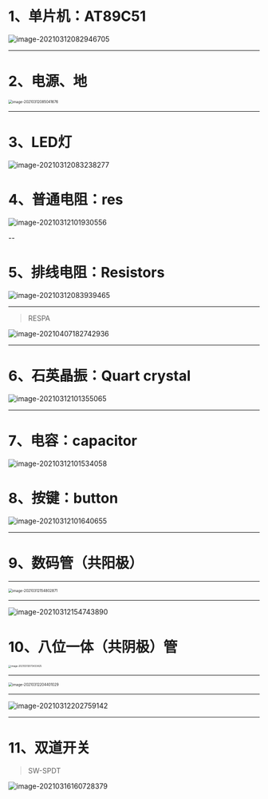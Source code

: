 # 1、单片机：AT89C51

![image-20210312082946705](https://gitee.com/sheep-are-flying-in-the-sky/my-picture/raw/master/picture8/image-20210312082946705.png)

---



# 2、电源、地

<img src="https://gitee.com/sheep-are-flying-in-the-sky/my-picture/raw/master/picture8/image-20210312085041676.png" alt="image-20210312085041676" style="zoom:50%;" />

---

# 3、LED灯

![image-20210312083238277](https://gitee.com/sheep-are-flying-in-the-sky/my-picture/raw/master/picture8/image-20210312083238277.png)



# 4、普通电阻：res

![image-20210312101930556](https://gitee.com/sheep-are-flying-in-the-sky/my-picture/raw/master/picture8/image-20210312101930556.png)

--



# 5、排线电阻：Resistors

![image-20210312083939465](https://gitee.com/sheep-are-flying-in-the-sky/my-picture/raw/master/picture8/image-20210312083939465.png)

---

> RESPA

![image-20210407182742936](https://gitee.com/sheep-are-flying-in-the-sky/my-picture/raw/master/picture9/image-20210407182742936.png)

---



# 6、石英晶振：Quart crystal

![image-20210312101355065](https://gitee.com/sheep-are-flying-in-the-sky/my-picture/raw/master/picture8/image-20210312101355065.png)

---





# 7、电容：capacitor

![image-20210312101534058](https://gitee.com/sheep-are-flying-in-the-sky/my-picture/raw/master/picture8/image-20210312101534058.png)



# 8、按键：button

![image-20210312101640655](https://gitee.com/sheep-are-flying-in-the-sky/my-picture/raw/master/picture8/image-20210312101640655.png)

---



# 9、数码管（共阳极）

---

<img src="https://gitee.com/sheep-are-flying-in-the-sky/my-picture/raw/master/picture8/image-20210312154802871.png" alt="image-20210312154802871" style="zoom:50%;" />

---

![image-20210312154743890](https://gitee.com/sheep-are-flying-in-the-sky/my-picture/raw/master/picture8/image-20210312154743890.png)



# 10、八位一体（共阴极）管

<img src="https://gitee.com/sheep-are-flying-in-the-sky/my-picture/raw/master/picture8/image-20210313073433425.png" alt="image-20210313073433425" style="zoom: 33%;" />

---

<img src="https://gitee.com/sheep-are-flying-in-the-sky/my-picture/raw/master/picture8/image-20210312204401029.png" alt="image-20210312204401029" style="zoom:50%;" />

---

![image-20210312202759142](https://gitee.com/sheep-are-flying-in-the-sky/my-picture/raw/master/picture8/image-20210312202759142.png)

---



# 11、双道开关

> SW-SPDT

![image-20210316160728379](https://gitee.com/sheep-are-flying-in-the-sky/my-picture/raw/master/picture8/image-20210316160728379.png)